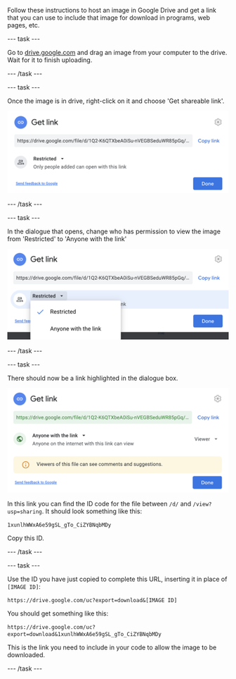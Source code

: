 Follow these instructions to host an image in Google Drive and get a link that you can use to include that image for download in programs, web pages, etc.

--- task ---

Go to [drive.google.com](https://drive.google.com/) and drag an image from your computer to the drive. Wait for it to finish uploading.

--- /task ---

--- task ---

Once the image is in drive, right-click on it and choose 'Get shareable link'. 

![The Google Drive 'Get link' dialogue.](images/get_shareable_link.png)

--- /task ---

--- task ---

In the dialogue that opens, change who has permission to view the image from 'Restricted' to 'Anyone with the link'

![The Google Drive 'Get link' dialogue, with the permissions menu open.](images/link_permissions.png)

--- /task ---

--- task ---

There should now be a link highlighted in the dialogue box.

![The Google Drive 'Get link' dialogue, showing that anyone with the link can access the file. The link to the file is highlighted.](images/link_updated.png)

In this link you can find the ID code for the file between `/d/` and `/view?usp=sharing`. It should look something like this:

```
1xunlhWWxA6e59gSL_gTo_CiZYBNqbMDy
```

Copy this ID.

--- /task ---

--- task ---

Use the ID you have just copied to complete this URL, inserting it in place of `[IMAGE ID]`:

```
https://drive.google.com/uc?export=download&[IMAGE ID]
```

You should get something like this:

```
https://drive.google.com/uc?export=download&1xunlhWWxA6e59gSL_gTo_CiZYBNqbMDy
```

This is the link you need to include in your code to allow the image to be downloaded.

--- /task ---